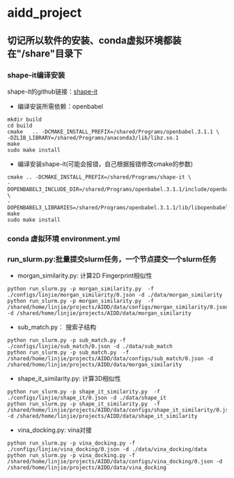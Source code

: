 # aidd_project
## 切记所以软件的安装、conda虚拟环境都装在"/share"目录下

### shape-it编译安装
shape-it的github链接：[shape-it](git@github.com:rdkit/shape-it.git)
- 编译安装所需依赖：openbabel
```
mkdir build
cd build
cmake   .. -DCMAKE_INSTALL_PREFIX=/shared/Programs/openbabel.3.1.1 \
-DZLIB_LIBRARY=/shared/Programs/anaconda3/lib/libz.so.1
make
sudo make install
```
- 编译安装shape-it(可能会报错，自己根据报错修改cmake的参数)
```
cmake .. -DCMAKE_INSTALL_PREFIX=/shared/Programs/shape-it \
-DOPENBABEL3_INCLUDE_DIR=/shared/Programs/openbabel.3.1.1/include/openbabel3 \
-DOPENBABEL3_LIBRARIES=/shared/Programs/openbabel.3.1.1/lib/libopenbabel.so
make
sudo make install
```
### conda 虚拟环境 environment.yml

### run_slurm.py:批量提交slurm任务，一个节点提交一个slurm任务
- morgan_similarity.py: 计算2D Fingerprint相似性
```
python run_slurm.py -p morgan_similarity.py  -f ./configs/linjie/morgan_similarity/0.json -d ./data/morgan_similarity
python run_slurm.py -p morgan_similarity.py  -f /shared/home/linjie/projects/AIDD/data/configs/morgan_similarity/0.json -d /shared/home/linjie/projects/AIDD/data/morgan_similarity
```
- sub_match.py： 搜索子结构
```
python run_slurm.py -p sub_match.py -f ./configs/linjie/sub_match/0.json -d ./data/sub_match
python run_slurm.py -p sub_match.py  -f /shared/home/linjie/projects/AIDD/data/configs/sub_match/0.json -d /shared/home/linjie/projects/AIDD/data/morgan_similarity
```
- shape_it_similarity.py: 计算3D相似性
```
python run_slurm.py -p shape_it_similarity.py  -f ./configs/linjie/shape_it/0.json -d ./data/shape_it
python run_slurm.py -p shape_it_similarity.py  -f /shared/home/linjie/projects/AIDD/data/configs/shape_it_similarity/0.json -d /shared/home/linjie/projects/AIDD/data/shape_it_similarity
```
- vina_docking.py: vina对接
```
python run_slurm.py -p vina_docking.py -f ./configs/linjie/vina_docking/0.json -d ./data/vina_docking/data
python run_slurm.py -p vina_docking.py -f /shared/home/linjie/projects/AIDD/data/configs/vina_docking/0.json -d /shared/home/linjie/projects/AIDD/data/vina_docking
```





